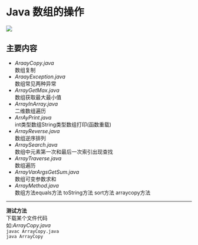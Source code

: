 # Java 数组的操作

![](https://timgsa.baidu.com/timg?image&quality=80&size=b9999_10000&sec=1527670111915&di=1ec0591ecbf3abda761fbed89f0b7446&imgtype=0&src=http%3A%2F%2Fimg.juweixin.com%2Fstatic%2Fuploads%2F2016%2F0316%2Ft_e85d67e82ceb617f23a505ff9aadcd8c.jpg
)
## 主要内容
* *AraayCopy.java*</br>数组复制</br>  
* *AraayException.java*</br>数组常见两种异常</br>  
* *ArrayGetMax.java*</br>数组获取最大最小值</br>  
* *ArrayInArray.java*</br>二维数组遍历</br>  
* *ArrAyPrint.java*</br>int类型数组String类型数组打印(函数重载)</br>  
* *ArrayReverse.java*</br>数组逆序排列</br>  
* *ArraySearch.java*</br>数组中元素第一次和最后一次索引出现查找</br>  
* *ArrayTraverse.java*</br>数组遍历</br>  
* *ArrayVarArgsGetSum.java*</br>数组可变参数求和</br>  
* *ArrayMethod.java*</br>数组方法equals方法 toString方法 sort方法 arraycopy方法


---

**测试方法**  
下载某个文件代码   
如:*ArrayCopy.java*     
`javac ArrayCopy.java `     
`java ArrayCopy`
